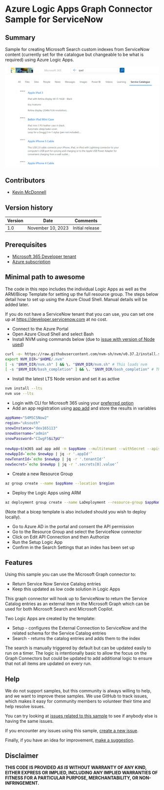 # Azure Logic Apps Graph Connector Sample for ServiceNow

## Summary

Sample for creating Microsoft Search custom indexes from ServiceNow content (currently set for the catalogue but changeable to be what is required) using Azure Logic Apps.

![Local markdown files displayed in Microsoft Search search results](assets/screenshot.png)

## Contributors

- [Kevin McDonnell](https://github.com/kevmcdonk)

## Version history

Version|Date|Comments
-------|----|--------
1.0|November 10, 2023|Initial release

## Prerequisites

- [Microsoft 365 Developer tenant](https://developer.microsoft.com/microsoft-365/dev-program)
- [Azure subscription](https://azure.microsoft.com/en-gb/free/search)

## Minimal path to awesome

The code in this repo includes the individual Logic Apps as well as the ARM/Bicep Template for setting up the full resource group. The steps below detail how to set up using the Azure Cloud Shell. Manual details will be added later.

If you do not have a ServiceNow tenant that you can use, you can set one up at https://developer.servicenow.com at no cost.

- Connect to the Azure Portal
- Open Azure Cloud Shell and select Bash
- Install NVM using commands below (due to [issue with version of Node used](https://github.com/pnp/cli-microsoft365/issues/2017))

```bash
curl -o- https://raw.githubusercontent.com/nvm-sh/nvm/v0.37.2/install.sh | bash
export NVM_DIR="$HOME/.nvm"
[ -s "$NVM_DIR/nvm.sh" ] && \. "$NVM_DIR/nvm.sh" # This loads nvm
[ -s "$NVM_DIR/bash_completion" ] && \. "$NVM_DIR/bash_completion" # This loads nvm bash_completion
```

- Install the latest LTS Node version and set it as active

```bash
nvm install --lts
nvm use --lts
```

- Login with CLI for Microsoft 365 using your [preferred option](https://pnp.github.io/cli-microsoft365/user-guide/connecting-office-365/#log-in-using-the-default-device-code-flow)
- Add an app registration using [app add](https://pnp.github.io/cli-microsoft365/cmd/aad/app/app-add/) and store the results in variables

```bash
appName="S4MSCSNow2"
region="uksouth"
snowInstance="dev165113"
snowUsername="admin"
snowPassword="CIwgF5$i7pU^"

newApp=$(m365 aad app add -n $appName --multitenant --withSecret --apisApplication 'https://graph.microsoft.com/ExternalItem.ReadWrite.OwnedBy,https://graph.microsoft.com/ExternalConnection.ReadWrite.All' -o json)
newAppId=`echo $newApp | jq -r '.appId'`
newTenantId=`echo $newApp | jq -r '.tenantId'`
newSecret=`echo $newApp | jq -r '.secrets[0].value'`
```

- Create a new Resource Group

```bash
az group create --name $appName --location $region
```

- Deploy the Logic Apps using ARM

```bash
az deployment group create --name LaDeployment --resource-group $appName --template-uri "https://raw.githubusercontent.com/kevmcdonk/S4MSC-ServiceNow/main/template.json" --parameters connections_servicenow_name=$appName region=$region tenantId=$newTenantId clientId=$newAppId secret=$newSecret snowInstance=$snowInstance snowUsername=$snowUsername snowPassword=$snowPassword
```
(Note that a bicep template is also included should you wish to deploy locally).

- Go to Azure AD in the portal and consent the API permission
- Go to the Resource Group and select the ServiceNow connector
- Click on Edit API Connection and then Authorize
- Run the Setup Logic App
- Confirm in the Search Settings that an index has been set up

## Features

Using this sample you can use the Microsoft Graph connector to:

* Return Service Now Service Catalog entries
* Keep this updated as low code solution in Logic Apps

This graph connector will hook up to ServiceNow to return the Service Catalog entries as an external item in the Microsoft Graph which can be used for both Microsoft Search and Microsoft Copilot.

Two Logic Apps are created by the template:
- Setup - configures the External Connection to ServiceNow and the related schema for the Service Catalog entries
- Search - returns the catalog entries and adds them to the index

The search is manually triggered by default but can be updated easily to run on a timer. The logic is intentionally basic to allow the focus on the Graph Connectors but could be updated to add additional logic to ensure that not all items are updated on every run.

## Help

We do not support samples, but this community is always willing to help, and we want to improve these samples. We use GitHub to track issues, which makes it easy for  community members to volunteer their time and help resolve issues.

You can try looking at [issues related to this sample](https://github.com/pnp/graph-connectors-samples/issues?q=label%3A%22sample%3A%powershell-markdown%22) to see if anybody else is having the same issues.

If you encounter any issues using this sample, [create a new issue](https://github.com/pnp/graph-connectors-samples/issues/new).

Finally, if you have an idea for improvement, [make a suggestion](https://github.com/pnp/graph-connectors-samples/issues/new).

## Disclaimer

**THIS CODE IS PROVIDED *AS IS* WITHOUT WARRANTY OF ANY KIND, EITHER EXPRESS OR IMPLIED, INCLUDING ANY IMPLIED WARRANTIES OF FITNESS FOR A PARTICULAR PURPOSE, MERCHANTABILITY, OR NON-INFRINGEMENT.**
